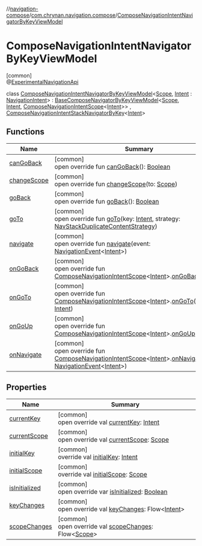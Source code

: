 //[navigation-compose](../../../index.md)/[com.chrynan.navigation.compose](../index.md)/[ComposeNavigationIntentNavigatorByKeyViewModel](index.md)

# ComposeNavigationIntentNavigatorByKeyViewModel

[common]\
@[ExperimentalNavigationApi](../-experimental-navigation-api/index.md)

class [ComposeNavigationIntentNavigatorByKeyViewModel](index.md)&lt;[Scope](index.md), [Intent](index.md) : [NavigationIntent](../../../../navigation-core/navigation-core/com.chrynan.navigation/-navigation-intent/index.md)&gt; : [BaseComposeNavigatorByKeyViewModel](../-base-compose-navigator-by-key-view-model/index.md)&lt;[Scope](index.md), [Intent](index.md), [ComposeNavigationIntentScope](../-compose-navigation-intent-scope/index.md)&lt;[Intent](index.md)&gt;&gt; , [ComposeNavigationIntentStackNavigatorByKey](../-compose-navigation-intent-stack-navigator-by-key/index.md)&lt;[Intent](index.md)&gt;

## Functions

| Name | Summary |
|---|---|
| [canGoBack](../-base-compose-navigator-by-key-view-model/can-go-back.md) | [common]<br>open override fun [canGoBack](../-base-compose-navigator-by-key-view-model/can-go-back.md)(): [Boolean](https://kotlinlang.org/api/latest/jvm/stdlib/kotlin/-boolean/index.html) |
| [changeScope](../-base-compose-navigator-by-key-view-model/change-scope.md) | [common]<br>open override fun [changeScope](../-base-compose-navigator-by-key-view-model/change-scope.md)(to: [Scope](index.md)) |
| [goBack](../-base-compose-navigator-by-key-view-model/go-back.md) | [common]<br>open override fun [goBack](../-base-compose-navigator-by-key-view-model/go-back.md)(): [Boolean](https://kotlinlang.org/api/latest/jvm/stdlib/kotlin/-boolean/index.html) |
| [goTo](index.md#-1944187993%2FFunctions%2F-1093353005) | [common]<br>open override fun [goTo](index.md#-1944187993%2FFunctions%2F-1093353005)(key: [Intent](index.md), strategy: [NavStackDuplicateContentStrategy](../../../../navigation-core/navigation-core/com.chrynan.navigation/-nav-stack-duplicate-content-strategy/index.md)) |
| [navigate](../-compose-navigation-intent-stack-navigator-by-key/navigate.md) | [common]<br>open override fun [navigate](../-compose-navigation-intent-stack-navigator-by-key/navigate.md)(event: [NavigationEvent](../../../../navigation-core/navigation-core/com.chrynan.navigation/-navigation-event/index.md)&lt;[Intent](index.md)&gt;) |
| [onGoBack](../-compose-navigation-intent-stack-navigator-by-key/on-go-back.md) | [common]<br>open override fun [ComposeNavigationIntentScope](../-compose-navigation-intent-scope/index.md)&lt;[Intent](index.md)&gt;.[onGoBack](../-compose-navigation-intent-stack-navigator-by-key/on-go-back.md)() |
| [onGoTo](../-compose-navigation-intent-stack-navigator-by-key/on-go-to.md) | [common]<br>open override fun [ComposeNavigationIntentScope](../-compose-navigation-intent-scope/index.md)&lt;[Intent](index.md)&gt;.[onGoTo](../-compose-navigation-intent-stack-navigator-by-key/on-go-to.md)(intent: [Intent](index.md)) |
| [onGoUp](../-compose-navigation-intent-stack-navigator-by-key/on-go-up.md) | [common]<br>open override fun [ComposeNavigationIntentScope](../-compose-navigation-intent-scope/index.md)&lt;[Intent](index.md)&gt;.[onGoUp](../-compose-navigation-intent-stack-navigator-by-key/on-go-up.md)() |
| [onNavigate](index.md#815856985%2FFunctions%2F-1093353005) | [common]<br>open override fun [ComposeNavigationIntentScope](../-compose-navigation-intent-scope/index.md)&lt;[Intent](index.md)&gt;.[onNavigate](index.md#815856985%2FFunctions%2F-1093353005)(event: [NavigationEvent](../../../../navigation-core/navigation-core/com.chrynan.navigation/-navigation-event/index.md)&lt;[Intent](index.md)&gt;) |

## Properties

| Name | Summary |
|---|---|
| [currentKey](../-base-compose-navigator-by-key-view-model/current-key.md) | [common]<br>open override val [currentKey](../-base-compose-navigator-by-key-view-model/current-key.md): [Intent](index.md) |
| [currentScope](../-base-compose-navigator-by-key-view-model/current-scope.md) | [common]<br>open override val [currentScope](../-base-compose-navigator-by-key-view-model/current-scope.md): [Scope](index.md) |
| [initialKey](../-base-compose-navigator-by-key-view-model/initial-key.md) | [common]<br>override val [initialKey](../-base-compose-navigator-by-key-view-model/initial-key.md): [Intent](index.md) |
| [initialScope](../-base-compose-navigator-by-key-view-model/initial-scope.md) | [common]<br>override val [initialScope](../-base-compose-navigator-by-key-view-model/initial-scope.md): [Scope](index.md) |
| [isInitialized](../-base-compose-navigator-by-key-view-model/is-initialized.md) | [common]<br>open override var [isInitialized](../-base-compose-navigator-by-key-view-model/is-initialized.md): [Boolean](https://kotlinlang.org/api/latest/jvm/stdlib/kotlin/-boolean/index.html) |
| [keyChanges](../-base-compose-navigator-by-key-view-model/key-changes.md) | [common]<br>open override val [keyChanges](../-base-compose-navigator-by-key-view-model/key-changes.md): Flow&lt;[Intent](index.md)&gt; |
| [scopeChanges](../-base-compose-navigator-by-key-view-model/scope-changes.md) | [common]<br>open override val [scopeChanges](../-base-compose-navigator-by-key-view-model/scope-changes.md): Flow&lt;[Scope](index.md)&gt; |
